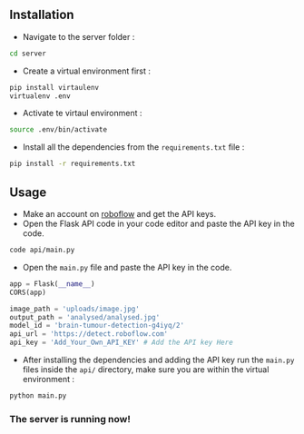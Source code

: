 ## Installation
+ Navigate to the server folder : 
``` sh
cd server
```

+ Create a virtual environment first : 
``` sh
pip install virtaulenv
virtualenv .env
```

+ Activate te virtaul environment : 
``` sh
source .env/bin/activate
```

+ Install all the dependencies from the `requirements.txt` file : 
``` sh
pip install -r requirements.txt
```

## Usage
+ Make an account on [roboflow](https://app.roboflow.com/partha-sarathi-dey/settings/api) and get the API keys.
+ Open the Flask API code in your code editor and paste the API key in the code.
``` sh
code api/main.py
```
+ Open the `main.py` file and paste the API key in the code.
``` python
app = Flask(__name__)
CORS(app)

image_path = 'uploads/image.jpg'
output_path = 'analysed/analysed.jpg'
model_id = 'brain-tumour-detection-g4iyq/2'
api_url = 'https://detect.roboflow.com'
api_key = 'Add_Your_Own_API_KEY' # Add the API key Here

```
+ After installing the dependencies and adding the API key run the `main.py` files inside the `api/` directory, make sure you are within the virtual environment : 
``` sh
python main.py
```

### The server is running now!